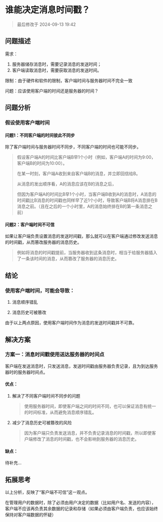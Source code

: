 # 谁能决定消息时间戳？
> 最后修改于 2024-09-13 19:42


## 问题描述

需求：
1. 服务器储存消息时，需要记录消息的发送时间；
2. 客户端读取消息时，需要获取消息的发送时间。

限制：由于硬件和软件的限制，客户端时间与服务器时间不完全一致

问题：应该使用客户端的时间还是服务器的时间？




## 问题分析

### 假设使用客户端时间

#### 问题1：不同客户端的时间彼此不同步

除了客户端时间与服务器时间不同步，不同客户端的时间也可能不同步。

> 假设客户端A的时间比客户端B早1个小时（例如，客户端A的时间为9:00，客户端B的时间为10:00）。
>
> 在某一时刻，客户端A收到来自客户端B的消息，并立即回信给B。
>
> 从消息的发出顺序看，A的消息应该在B的消息之后，
>
> 但因为客户端A的时间比B早1个小时，当客户端B收到A的消息时，A消息的时间戳比B消息的时间戳也同样早了近1个小时，导致客户端B将A消息排在B消息之前。（且在之后的一个小时里，A的消息始终排在B的第一条消息之前）


#### 问题2：客户端时间不可信

如果让客户端负责设置消息的发送时间戳，那么就可以在客户端通过修改发送消息的时间戳，从而篡改服务器的消息历史。
> 例如将消息的时间戳提前，当服务器收到这条消息时，相当于给服务器插入了一条该时间的消息，从而篡改了服务器的消息历史。




## 结论

### 使用客户端时间，可能会导致：

1. 消息顺序错乱

2. 消息历史可被篡改

由于以上两点原因，使用客户端时间作为消息的发送时间戳并不可靠。




## 解决方案
### 方案一：消息时间戳使用送达服务器的时间点

客户端在发送消息时，只发送消息，发送时间戳由服务器负责记录，且为到达服务器时的服务器时间点。

#### 优点：

1. 解决了不同客户端时间不同步的问题
    > 使用服务器时间，即使客户端之间的时间不同，也可以保证消息有统一的时间标准，从而避免消息顺序错乱。

2. 减少了消息历史可被篡改的风险
    > 因为客户端只负责发送消息，并不负责记录消息的时间戳，所以即使客户端修改了消息的时间戳，也不会影响到服务器的消息历史。

#### 缺点：

待补充...




## 拓展思考

以上分析，反映了“客户端不可信”这一观点。

在管理用户的数据时，除了必须由用户决定的数据（比如用户名、发送的内容），客户端不应该再负责其余数据的记录和存储（如果必须由客户端负责，也应该始终保持对客户端数据的怀疑）